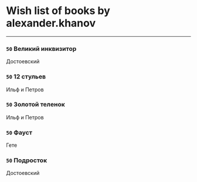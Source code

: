 # Wish list of books by alexander.khanov
---

### `50` Великий инквизитор
Достоевский

### `50` 12 стульев
Ильф и Петров

### `50` Золотой теленок
Ильф и Петров

### `50` Фауст
Гете

### `50` Подросток
Достоевский

